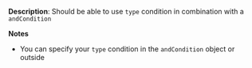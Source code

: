 __Description__: Should be able to use `type` condition in combination with a `andCondition`

__Notes__

- You can specify your `type` condition in the `andCondition` object or outside